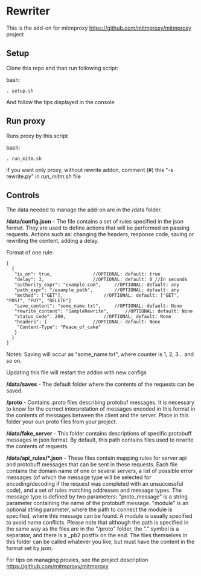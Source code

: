 # Rewriter

This is the add-on for mitmproxy <https://github.com/mitmproxy/mitmproxy> project

## Setup

Clone this repo and than run following script:  

bash:  
```
. setup.sh
```

And follow the tips displayed in the console  

## Run proxy

Runs proxy by this script

bash:
```
. run_mitm.sh
```

if you want only proxy, without rewrite addon, comment (#) this "-s rewrite.py" in *run_mitm.sh* file

## Controls

The data needed to manage the add-on are in the /data folder.

**/data/config.json** - The file contains a set of rules specified in the json format. They are used to define actions that will be performed on passing requests. Actions such as: changing the headers, response code, saving or rewriting the content, adding a delay.

Format of one rule:

```
[
  {
   "is_on": true,				//OPTIONAL: default: true
   "delay": 3,					//OPTIONAL: default: 0 //In seconds
   "authority_expr": "example.com",		//OPTIONAL: default: any
   "path_expr": "/example_path",		//OPTIONAL: default: any
   "method": ["GET"],				//OPTIONAL: default: ["GET", "POST", "PUT", "DELETE"]
   "save_content": "some_name.txt",		//OPTIONAL: default: None
   "rewrite_content": "SampleRewrite",		//OPTIONAL: default: None
   "status_code": 200,				//OPTIONAL: default: None
   "headers": {					//OPTIONAL: default: None
    "Content-Type": "Peace_of_cake"
   }
  }
]
```

Notes:
Saving will occur as "some_name<counter>.txt", where counter is 1, 2, 3... and so on.

Updating this file will restart the addon with new configs

**/data/saves** - The default folder where the contents of the requests can be saved.

**/proto** - Contains .proto files describing protobuf messages. It is necessary to know for the correct interpretation of messages encoded in this format in the contents of messages between the client and the server. Place in this folder your oun proto files from your project.

**/data/fake_server** - This folder contains descriptions of specific protobuff messages in json format. By default, this path contains files used to rewrite the contents of requests.

**/data/api\_rules/\*.json** - These files contain mapping rules for server api and protobuff messages that can be sent in these requests. Each file contains the domain name of one or several servers, a list of possible error messages (of which the message type will be selected for encoding/decoding if the request was completed with an unsuccessful code), and a set of rules matching addresses and message types. The message type is defined by two parameters: "proto\_message" is a string parameter containing the name of the protobuff message. "module" is an optional string parameter, where the path to connect the module is specified, where this message can be found. A module is usually specified to avoid name conflicts. Please note that although the path is specified in the same way as the files are in the "/proto" folder, the "." symbol is a separator, and there is a \_pb2 postfix on the end. The files themselves in this folder can be called whatever you like, but must have the content in the format set by json.

For tips on managing proxies, see the project description https://github.com/mitmproxy/mitmproxy
